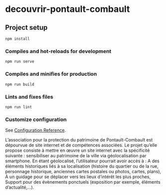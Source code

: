 # decouvrir-pontault-combault

## Project setup
```
npm install
```

### Compiles and hot-reloads for development
```
npm run serve
```

### Compiles and minifies for production
```
npm run build
```

### Lints and fixes files
```
npm run lint
```

### Customize configuration
See [Configuration Reference](https://cli.vuejs.org/config/).



L’association pour la protection du patrimoine de Pontault-Combault est dépourvue de site internet et de compétences associées. Le projet qu’elle propose consiste à mettre en œuvre un site internet avec la spécificité suivante : sensibiliser au patrimoine de la ville via géolocalisation par smartphone.
En étant géolocalisé, l’utilisateur pourrait avoir accès à :  A des éléments historiques liés à sa localisation (histoire du quartier ou de la rue, personnage historique, anciennes cartes postales ou photos, cartes, plans),  À un guidage pour se déplacer vers les lieux d’intérêt les plus proches,  Support pour des évènements ponctuels (exposition par exemple, éléments d’actualité,…).
